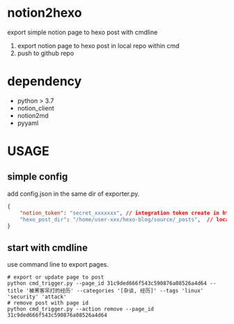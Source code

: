 # notion2hexo
export simple notion page to hexo post with cmdline
1. export notion page to hexo post in local repo within cmd
2. push to github repo


# dependency
- python > 3.7
- notion_client
- notion2md
- pyyaml

# USAGE
## simple config
add config.json in the same dir of exporter.py.
``` json
{
    "notion_token": "secret_xxxxxxx", // integration token create in https://www.notion.so/my-integrations
    "hexo_post_dir": "/home/user-xxx/hexo-blog/source/_posts",  // local hexo post dir path
}
```

## start with cmdline
use command line to export pages.

``` shell
# export or update page to post
python cmd_trigger.py --page_id 31c9ded666f543c590876a08526a4d64 --title '被黑客吊打的经历' --categories '[杂谈, 经历]' --tags 'linux' 'security' 'attack'
# remove post with page id
python cmd_trigger.py --action remove --page_id 31c9ded666f543c590876a08526a4d64
```